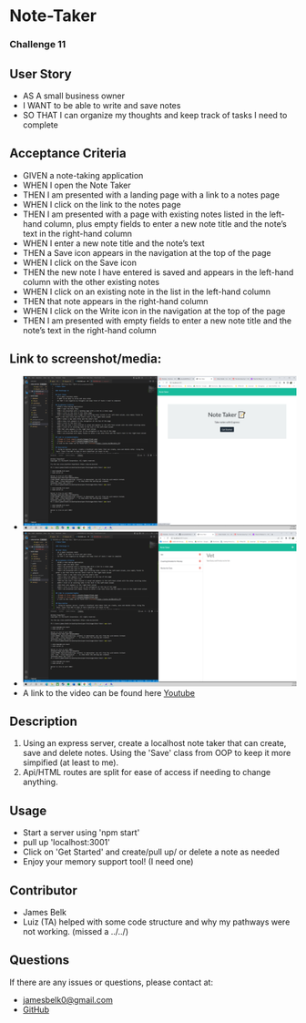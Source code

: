 # Note-Taker

### Challenge 11

## User Story
- AS A small business owner
- I WANT to be able to write and save notes
- SO THAT I can organize my thoughts and keep track of tasks I need to complete

## Acceptance Criteria
- GIVEN a note-taking application
- WHEN I open the Note Taker
- THEN I am presented with a landing page with a link to a notes page
- WHEN I click on the link to the notes page
- THEN I am presented with a page with existing notes listed in the left-hand column, plus empty fields to enter a new note title and the note’s text in the right-hand column
- WHEN I enter a new note title and the note’s text
- THEN a Save icon appears in the navigation at the top of the page
- WHEN I click on the Save icon
- THEN the new note I have entered is saved and appears in the left-hand column with the other existing notes
- WHEN I click on an existing note in the list in the left-hand column
- THEN that note appears in the right-hand column
- WHEN I click on the Write icon in the navigation at the top of the page
- THEN I am presented with empty fields to enter a new note title and the note’s text in the right-hand column

## Link to screenshot/media:
- ![Image of final page](./assets/images/Start-Page.png)
- ![Image of final page](./assets/images/Pulled-Up-A-Note.png)
- A link to the video can be found here [Youtube](https://youtu.be/8GcxA5v2_fE)

## Description
1. Using an express server, create a localhost note taker that can create, save and delete notes. Using the 'Save' class from OOP to keep it more simpified (at least to me). 
2. Api/HTML routes are split for ease of access if needing to change anything. 

## Usage
- Start a server using 'npm start'
- pull up 'localhost:3001'
- Click on 'Get Started' and create/pull up/ or delete a note as needed
- Enjoy your memory support tool! (I need one)

## Contributor
- James Belk
- Luiz (TA) helped with some code structure and why my pathways were not working. (missed a ../../)

## Questions
If there are any issues or questions, please contact at:
- <jamesbelk0@gmail.com>
- [GitHub](https://github.com/jamesbelk0)